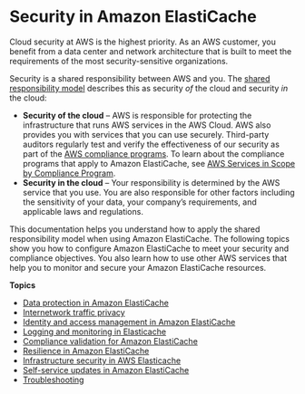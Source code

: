 # Security in Amazon ElastiCache<a name="redis-security"></a>

Cloud security at AWS is the highest priority\. As an AWS customer, you benefit from a data center and network architecture that is built to meet the requirements of the most security\-sensitive organizations\.

Security is a shared responsibility between AWS and you\. The [shared responsibility model](https://aws.amazon.com/compliance/shared-responsibility-model/) describes this as security *of* the cloud and security *in* the cloud:
+ **Security of the cloud** – AWS is responsible for protecting the infrastructure that runs AWS services in the AWS Cloud\. AWS also provides you with services that you can use securely\. Third\-party auditors regularly test and verify the effectiveness of our security as part of the [AWS compliance programs](https://aws.amazon.com/compliance/programs/)\. To learn about the compliance programs that apply to Amazon ElastiCache, see [AWS Services in Scope by Compliance Program](https://aws.amazon.com/compliance/services-in-scope/)\.
+ **Security in the cloud** – Your responsibility is determined by the AWS service that you use\. You are also responsible for other factors including the sensitivity of your data, your company’s requirements, and applicable laws and regulations\. 

This documentation helps you understand how to apply the shared responsibility model when using Amazon ElastiCache\. The following topics show you how to configure Amazon ElastiCache to meet your security and compliance objectives\. You also learn how to use other AWS services that help you to monitor and secure your Amazon ElastiCache resources\. 

**Topics**
+ [Data protection in Amazon ElastiCache](data-protection.md)
+ [Internetwork traffic privacy](Security.md)
+ [Identity and access management in Amazon ElastiCache](IAM.md)
+ [Logging and monitoring in Elasticache](MonitoringECMetrics.md)
+ [Compliance validation for Amazon ElastiCache](redis-compliance.md)
+ [Resilience in Amazon ElastiCache](disaster-recovery-resiliency.md)
+ [Infrastructure security in AWS Elasticache](infrastructure-security.md)
+ [Self\-service updates in Amazon ElastiCache](Self-Service-Updates.md)
+ [Troubleshooting](TroubleshootingConnections.md)